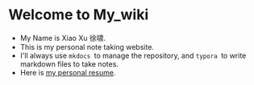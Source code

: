 # Welcome to My_wiki

- My Name is Xiao Xu 徐啸. 
- This is my personal note taking website.
- I'll always use `mkdocs `to manage the repository, and `typora `to write markdown files to take notes.
- Here is [my personal resume](<https://looperxx.github.io/Chinese_Resume.pdf>).

